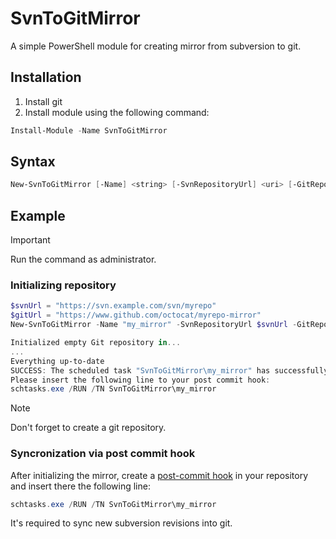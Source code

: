 # SvnToGitMirror

A simple PowerShell module for creating mirror from subversion to git.

## Installation

1. Install git
2. Install module using the following command:
```powershell
Install-Module -Name SvnToGitMirror
```

## Syntax

```powershell
New-SvnToGitMirror [-Name] <string> [-SvnRepositoryUrl] <uri> [-GitRepositoryUrl] <uri> [<CommonParameters>]
```

## Example

> [!IMPORTANT]
> Run the command as administrator.

### Initializing repository

```powershell
$svnUrl = "https://svn.example.com/svn/myrepo"
$gitUrl = "https://www.github.com/octocat/myrepo-mirror"
New-SvnToGitMirror -Name "my_mirror" -SvnRepositoryUrl $svnUrl -GitRepositoryUrl $gitUrl

Initialized empty Git repository in...
...
Everything up-to-date
SUCCESS: The scheduled task "SvnToGitMirror\my_mirror" has successfully been created.
Please insert the following line to your post commit hook:
schtasks.exe /RUN /TN SvnToGitMirror\my_mirror
```

> [!NOTE]
> Don't forget to create a git repository.

### Syncronization via post commit hook

After initializing the mirror, create a [post-commit hook](https://svnbook.red-bean.com/en/1.7/svn.ref.reposhooks.post-commit.html) in your repository and insert there the following line:

```powershell
schtasks.exe /RUN /TN SvnToGitMirror\my_mirror
```

It's required to sync new subversion revisions into git.
